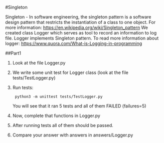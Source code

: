 #Singleton

Singleton - In software engineering,
    the singleton pattern is a software design pattern that restricts
    the instantiation of a class to one object.
    For more information: https://en.wikipedia.org/wiki/Singleton_pattern
    We created class Logger which serves as tool to record
    an information to log file.
    Logger implements Singleton pattern.
    To read more information about logger: https://www.quora.com/What-is-Logging-in-programming 

##Part1 

1) Look at the file Logger.py

2) We write some unit test for  Logger class (look at the file tests/TestLogger.py)

3) Run tests:

        python3 -m unittest tests/TestLogger.py 
    
    You will see that it ran 5 tests and all of them FAILED (failures=5)

4) Now, complete that functions in Logger.py

5) After running tests all of them should be passed.

6) Compare your answer with answers in answers/Logger.py